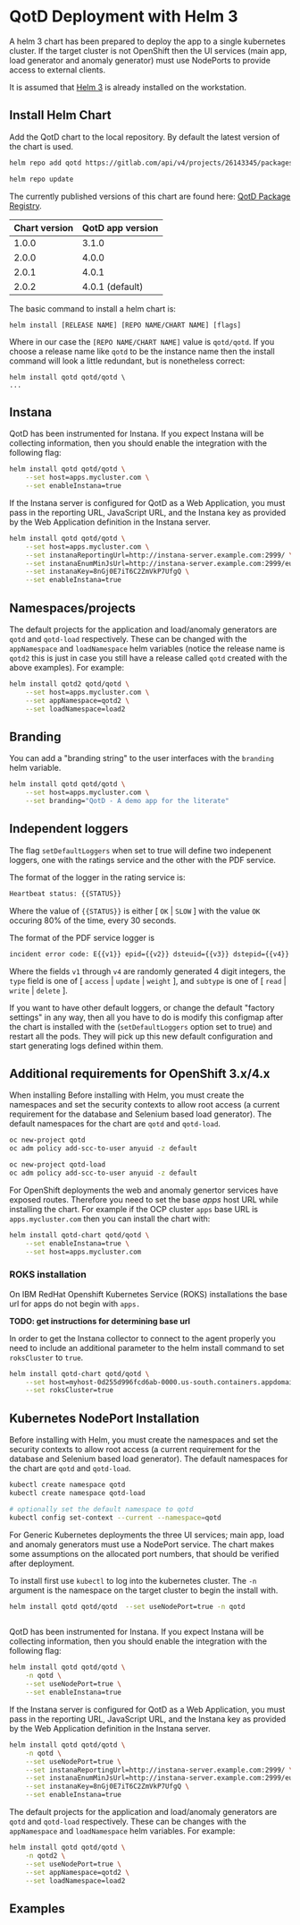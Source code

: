 # QotD Deployment with Helm 3

A helm 3 chart has been prepared to deploy the app to a single kubernetes cluster. If the target cluster is not OpenShift then the UI services (main app, load generator and anomaly generator) must use NodePorts to provide access to external clients.

It is assumed that [Helm 3](https://v3.helm.sh/) is already installed on the workstation.

## Install Helm Chart

Add the QotD chart to the local repository. By default the latest version of the chart is used.  

```bash
helm repo add qotd https://gitlab.com/api/v4/projects/26143345/packages/helm/stable

helm repo update

```

The currently published versions of this chart are found here: [QotD Package Registry](https://gitlab.com/quote-of-the-day/quote-of-the-day/-/packages).

| Chart version  |  QotD app version |
|----------------|-------------------|
| 1.0.0          |  3.1.0            |
| 2.0.0          |  4.0.0            |
| 2.0.1          |  4.0.1            |
| 2.0.2          |  4.0.1 (default)  |

The basic command to install a helm chart is:

`helm install [RELEASE NAME] [REPO NAME/CHART NAME] [flags]`

Where in our case the `[REPO NAME/CHART NAME]` value is `qotd/qotd`.  If you choose a release name like `qotd` to be the instance name then the install command will look a little redundant, but is nonetheless correct:

```shell
helm install qotd qotd/qotd \
...
```

## Instana 

QotD has been instrumented for Instana.  If you expect Instana will be collecting information, then you should enable the integration with the following flag:

```bash
helm install qotd qotd/qotd \
    --set host=apps.mycluster.com \
    --set enableInstana=true

```

If the Instana server is configured for QotD as a Web Application, you must pass in the reporting URL, JavaScript URL, and the Instana key as provided by the Web Application definition in the Instana server.

```bash
helm install qotd qotd/qotd \
    --set host=apps.mycluster.com \
    --set instanaReportingUrl=http://instana-server.example.com:2999/ \
    --set instanaEnumMinJsUrl=http://instana-server.example.com:2999/eum.min.js \
    --set instanaKey=8nGj0E7iT6C2ZmVkP7UfgQ \
    --set enableInstana=true

```

## Namespaces/projects

The default projects for the application and load/anomaly generators are `qotd` and `qotd-load` respectively.  These can be changed with the `appNamespace` and `loadNamespace` helm variables (notice the release name is `qotd2` this is just in case you still have a release called `qotd` created with the above examples).  For example:

```bash
helm install qotd2 qotd/qotd \
    --set host=apps.mycluster.com \
    --set appNamespace=qotd2 \
    --set loadNamespace=load2 

```

## Branding

You can add a "branding string" to the user interfaces with the `branding` helm variable.

```bash
helm install qotd qotd/qotd \
    --set host=apps.mycluster.com \
    --set branding="QotD - A demo app for the literate"

```


## Independent loggers

The flag `setDefaultLoggers` when set to true will define two indepenent loggers, one with the ratings service and the other with the PDF service.

The format of the logger in the rating service is:
```txt
Heartbeat status: {{STATUS}}
```
Where the value of `{{STATUS}}` is either [ `OK` | `SLOW` ] with the value `OK` occuring 80% of the time, every 30 seconds.

The format of the PDF service logger is 

```txt
incident error code: E{{v1}} epid={{v2}} dsteuid={{v3}} dstepid={{v4}} vd={{user}} type={{type}} subtype={{subtype}}

```

Where the fields `v1` through `v4` are randomly generated 4 digit integers, the `type` field is one of [ `access` | `update` | `weight` ], and `subtype` is one of [ `read` | `write` | `delete` ].

If you want to have other default loggers, or change the default "factory settings" in any way, then all you have to do is modify this configmap after the chart is installed with the (`setDefaultLoggers` option set to true) and restart all the pods.  They will pick up this new default configuration and start generating logs defined within them.

## Additional requirements for OpenShift 3.x/4.x 

When installing Before installing with Helm, you must create the namespaces and set the security contexts to allow root access (a current requirement for the database and Selenium based load generator).  The default namespaces for the chart are `qotd` and `qotd-load`.

```bash
oc new-project qotd
oc adm policy add-scc-to-user anyuid -z default

oc new-project qotd-load
oc adm policy add-scc-to-user anyuid -z default

```

For OpenShift deployments the web and anomaly genertor services have exposed routes. Therefore you need to set the base *apps* host URL while installing the chart.  For example if the OCP cluster `apps` base URL is `apps.mycluster.com` then you can install the chart with:

```bash
helm install qotd-chart qotd/qotd \
    --set enableInstana=true \
    --set host=apps.mycluster.com 

```

### ROKS installation

On IBM RedHat Openshift Kubernetes Service (ROKS) installations the base url for apps do not begin with `apps.`

**TODO: get instructions for determining base url**

In order to get the Instana collector to connect to the agent properly you need to include an additional parameter to the helm install command to set `roksCluster` to `true`.

```bash
helm install qotd-chart qotd/qotd \
    --set host=myhost-0d255d996fcd6ab-0000.us-south.containers.appdomain.cloud \
    --set roksCluster=true

```


## Kubernetes NodePort Installation

Before installing with Helm, you must create the namespaces and set the security contexts to allow root access (a current requirement for the database and Selenium based load generator).  The default namespaces for the chart are `qotd` and `qotd-load`.

```bash
kubectl create namespace qotd
kubectl create namespace qotd-load

# optionally set the default namespace to qotd
kubectl config set-context --current --namespace=qotd

```

For Generic Kubernetes deployments the three UI services; main app, load and anomaly generators must use a NodePort service.  The chart makes some assumptions on the allocated port numbers, that should be verified after deployment.

To install first use `kubectl` to log into the kubernetes cluster.  The `-n` argument is the namespace on the target cluster to begin the install with.

```bash
helm install qotd qotd/qotd  --set useNodePort=true -n qotd 
 
```

QotD has been instrumented for Instana.  If you expect Instana will be collecting information, then you should enable the integration with the following flag:

```bash
helm install qotd qotd/qotd \
    -n qotd \
    --set useNodePort=true \
    --set enableInstana=true

```

If the Instana server is configured for QotD as a Web Application, you must pass in the reporting URL, JavaScript URL, and the Instana key as provided by the Web Application definition in the Instana server.

```bash
helm install qotd qotd/qotd \
    -n qotd \
    --set useNodePort=true \
    --set instanaReportingUrl=http://instana-server.example.com:2999/ \
    --set instanaEnumMinJsUrl=http://instana-server.example.com:2999/eum.min.js \
    --set instanaKey=8nGj0E7iT6C2ZmVkP7UfgQ \
    --set enableInstana=true

```

The default projects for the application and load/anomaly generators are `qotd` and `qotd-load` respectively.  These can be changes with the `appNamespace` and `loadNamespace` helm variables.  For example:

```bash
helm install qotd qotd/qotd \
    -n qotd2 \
    --set useNodePort=true \
    --set appNamespace=qotd2 \
    --set loadNamespace=load2 

```

## Examples


